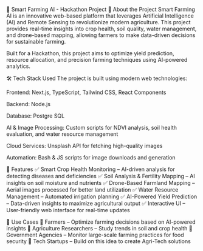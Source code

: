 🚀 Smart Farming AI - Hackathon Project
📌 About the Project
Smart Farming AI is an innovative web-based platform that leverages Artificial Intelligence (AI) and Remote Sensing to revolutionize modern agriculture. This project provides real-time insights into crop health, soil quality, water management, and drone-based mapping, allowing farmers to make data-driven decisions for sustainable farming.

Built for a Hackathon, this project aims to optimize yield prediction, resource allocation, and precision farming techniques using AI-powered analytics.



🛠 Tech Stack Used
The project is built using modern web technologies:

Frontend: Next.js, TypeScript, Tailwind CSS, React Components

Backend: Node.js

Database: Postgre SQL

AI & Image Processing: Custom scripts for NDVI analysis, soil health evaluation, and water resource management

Cloud Services: Unsplash API for fetching high-quality images

Automation: Bash & JS scripts for image downloads and generation

🌟 Features
✅ Smart Crop Health Monitoring – AI-driven analysis for detecting diseases and deficiencies
✅ Soil Analysis & Fertility Mapping – AI insights on soil moisture and nutrients
✅ Drone-Based Farmland Mapping – Aerial images processed for better land utilization
✅ Water Resource Management – Automated irrigation planning
✅ AI-Powered Yield Prediction – Data-driven insights to maximize agricultural output
✅ Interactive UI – User-friendly web interface for real-time updates

📌 Use Cases
🔹 Farmers – Optimize farming decisions based on AI-powered insights
🔹 Agriculture Researchers – Study trends in soil and crop health
🔹 Government Agencies – Monitor large-scale farming practices for food security
🔹 Tech Startups – Build on this idea to create Agri-Tech solutions

